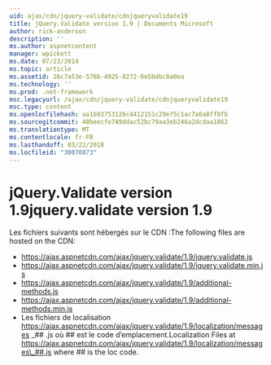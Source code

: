 ```yaml
---
uid: ajax/cdn/jquery-validate/cdnjqueryvalidate19
title: jQuery.Validate version 1.9 | Documents Microsoft
author: rick-anderson
description: ''
ms.author: aspnetcontent
manager: wpickett
ms.date: 07/23/2014
ms.topic: article
ms.assetid: 26c7a53e-576b-4925-8272-6e58dbc8a0ea
ms.technology: ''
ms.prod: .net-framework
msc.legacyurl: /ajax/cdn/jquery-validate/cdnjqueryvalidate19
msc.type: content
ms.openlocfilehash: aa1b93753126c4412151c29e75c1ac7a6a8ff8fb
ms.sourcegitcommit: 48beecfe749ddac52bc79aa3eb246a2dcdaa1862
ms.translationtype: MT
ms.contentlocale: fr-FR
ms.lasthandoff: 03/22/2018
ms.locfileid: "30070873"
---
```

<a name="jqueryvalidate-version-19"></a><span data-ttu-id="d1158-102">jQuery.Validate version 1.9</span><span class="sxs-lookup"><span data-stu-id="d1158-102">jquery.validate version 1.9</span></span>
====================
<span data-ttu-id="d1158-103">Les fichiers suivants sont hébergés sur le CDN :</span><span class="sxs-lookup"><span data-stu-id="d1158-103">The following files are hosted on the CDN:</span></span>

- https://ajax.aspnetcdn.com/ajax/jquery.validate/1.9/jquery.validate.js
- https://ajax.aspnetcdn.com/ajax/jquery.validate/1.9/jquery.validate.min.js
- https://ajax.aspnetcdn.com/ajax/jquery.validate/1.9/additional-methods.js
- https://ajax.aspnetcdn.com/ajax/jquery.validate/1.9/additional-methods.min.js
- <span data-ttu-id="d1158-104">Les fichiers de localisation https://ajax.aspnetcdn.com/ajax/jquery.validate/1.9/localization/messages \_## .js où ## est le code d’emplacement.</span><span class="sxs-lookup"><span data-stu-id="d1158-104">Localization Files at https://ajax.aspnetcdn.com/ajax/jquery.validate/1.9/localization/messages\_##.js where ## is the loc code.</span></span>
